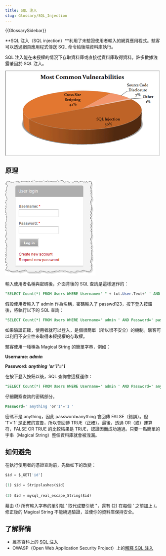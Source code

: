 ```yaml
---
title: SQL 注入
slug: Glossary/SQL_Injection
---
```


{{GlossarySidebar}}

**SQL 注入（SQL injection）**利用了未驗證使用者輸入的網頁應用程式。駭客可以透過網頁應用程式傳送 SQL 命令給後端資料庫執行。

SQL 注入能在未授權的情況下存取資料庫或直接從資料庫取得資料。許多數據洩露肇因於 SQL 注入。

[![最常見漏洞的圓餅圖：50% 的漏洞是 SQL 注入所造成，42% 的漏洞是跨網站指令碼所造成，7% 的漏洞是原始碼洩露所造成。](sql_inj_xss.gif)](https://cdn.acunetix.com/wp_content/uploads/2010/09/sql_inj_xss.gif)

## 原理

![具使用者名稱和密碼欄位的登入表單的螢幕截圖](updates_loginscreen.png)

輸入使用者名稱與密碼後，介面背後的 SQL 查詢是這樣運作的：

```sql
"SELECT Count(*) FROM Users WHERE Username=' " + txt.User.Text+" ' AND Password=' "+ txt.Password.Text+" ' ";
```

假設使用者輸入了 admin 作為名稱，密碼輸入了 passwd123，按下登入按鈕後，將執行以下的 SQL 查詢：

```sql
"SELECT Count(*) FROM Users WHERE Username=' admin ' AND Password=' passwd123 ' ";
```

如果驗證正確，使用者就可以登入，是個很簡單（所以很不安全）的機制。駭客可以利用不安全性來取得未經授權的存取權。

駭客使用一種稱為 Magical String 的簡單字串，例如：

**Username: _admin_**

**Password: _anything 'or'1'='1_**

在按下登入按鈕以後，SQL 查詢會這樣運作：

```sql
"SELECT Count(*) FROM Users WHERE Username=' admin ' AND Password=' anything 'or'1'='1 ' ";
```

仔細觀察查詢的密碼部分。

```sql
Password=' anything 'or'1'='1 '
```

密碼不是 anything，因此 password=anything 會回傳 FALSE（錯誤）。但 '1'='1' 是正確的宣告，所以會回傳 TRUE（正確）。最後，透過 OR（或）運算符，FALSE OR TRUE 的比較結果是 TRUE，認證因而成功通過。只要一點簡單的字串（Magical String）整個資料庫就會被洩漏。

## 如何避免

在執行使用者的憑證查詢前，先做如下的改變：

```sql
$id = $_GET['id']

(1) $id = Stripslashes($id)

(2) $id = mysql_real_escape_String($id)
```

藉由 (1) 所有輸入字串的單引號 ' 取代成雙引號 "，還有 (2) 在每個 ' 之前加上 /。修正後的 Magical String 不能繞過驗證，並使你的資料庫保持安全。

## 了解詳情

- 維基百科上的 [SQL 注入](https://zh.wikipedia.org/wiki/SQL注入)
- OWASP（Open Web Application Security Project）上的[解釋 SQL 注入](https://www.owasp.org/index.php/SQL_Injection)
